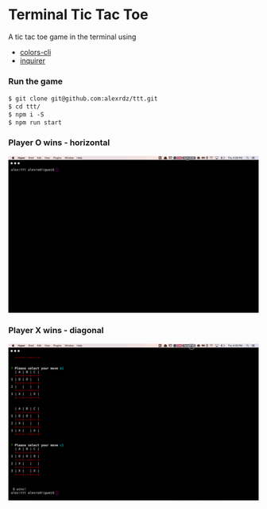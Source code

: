 # Terminal Tic Tac Toe

A tic tac toe game in the terminal using 

- [colors-cli](https://www.npmjs.com/package/colors-cli)
- [inquirer](https://www.npmjs.com/package/inquirer)

### Run the game

```
$ git clone git@github.com:alexrdz/ttt.git
$ cd ttt/
$ npm i -S
$ npm run start
```



### Player O wins - horizontal

![screen recording 1](ScreenRecording2017-09-14-A.gif)



### Player X wins - diagonal

![screen recording 1](ScreenRecording2017-09-14-B.gif)

